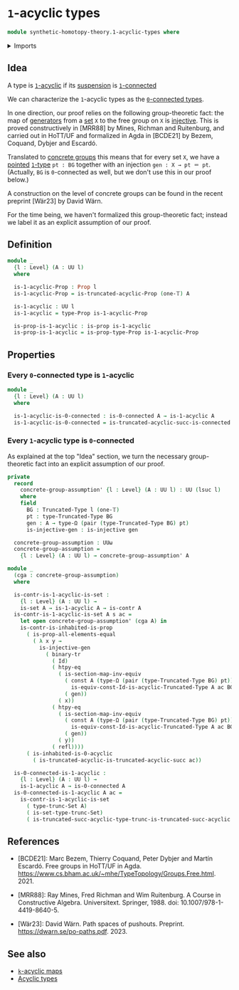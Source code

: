 # `1`-acyclic types

```agda
module synthetic-homotopy-theory.1-acyclic-types where
```

<details><summary>Imports</summary>

```agda
open import foundation.0-connected-types
open import foundation.binary-transport
open import foundation.constant-maps
open import foundation.contractible-types
open import foundation.dependent-pair-types
open import foundation.equivalences
open import foundation.function-extensionality
open import foundation.identity-types
open import foundation.inhabited-types
open import foundation.injective-maps
open import foundation.propositions
open import foundation.set-truncations
open import foundation.sets
open import foundation.truncated-types
open import foundation.truncation-levels
open import foundation.universe-levels

open import synthetic-homotopy-theory.0-acyclic-types
open import synthetic-homotopy-theory.loop-spaces
open import synthetic-homotopy-theory.truncated-acyclic-maps
open import synthetic-homotopy-theory.truncated-acyclic-types
```

</details>

## Idea

A type is [`1`-acyclic](synthetic-homotopy-theory.truncated-acyclic-types.md) if
its [suspension](synthetic-homotopy-theory.suspensions-of-types.md) is
[`1`-connected](foundation.connected-types.md)

We can characterize the `1`-acyclic types as the
[`0`-connected types](foundation.0-connected-types.md).

In one direction, our proof relies on the following group-theoretic fact: the
map of [generators](group-theory.generating-elements-groups.md) from a
[set](foundation-core.sets.md) `X` to the free group on `X` is
[injective](foundation-core.injective-maps.md). This is proved constructively in
\[MRR88\] by Mines, Richman and Ruitenburg, and carried out in HoTT/UF and
formalized in Agda in \[BCDE21\] by Bezem, Coquand, Dybjer and Escardó.

Translated to [concrete groups](group-theory.concrete-groups.md) this means that
for every set `X`, we have a [pointed](structured-types.pointed-types.md)
[`1`-type](foundation-core.1-types.md) `pt : BG` together with an injection
`gen : X → pt ＝ pt`. (Actually, `BG` is `0`-connected as well, but we don't use
this in our proof below.)

A construction on the level of concrete groups can be found in the recent
preprint \[Wär23\] by David Wärn.

For the time being, we haven't formalized this group-theoretic fact; instead we
label it as an explicit assumption of our proof.

## Definition

```agda
module _
  {l : Level} (A : UU l)
  where

  is-1-acyclic-Prop : Prop l
  is-1-acyclic-Prop = is-truncated-acyclic-Prop (one-𝕋) A

  is-1-acyclic : UU l
  is-1-acyclic = type-Prop is-1-acyclic-Prop

  is-prop-is-1-acyclic : is-prop is-1-acyclic
  is-prop-is-1-acyclic = is-prop-type-Prop is-1-acyclic-Prop
```

## Properties

### Every `0`-connected type is `1`-acyclic

```agda
module _
  {l : Level} (A : UU l)
  where

  is-1-acyclic-is-0-connected : is-0-connected A → is-1-acyclic A
  is-1-acyclic-is-0-connected = is-truncated-acyclic-succ-is-connected
```

### Every `1`-acyclic type is `0`-connected

As explained at the top "Idea" section, we turn the necessary group-theoretic
fact into an explicit assumption of our proof.

```agda
private
  record
    concrete-group-assumption' {l : Level} (A : UU l) : UU (lsuc l)
    where
    field
      BG : Truncated-Type l (one-𝕋)
      pt : type-Truncated-Type BG
      gen : A → type-Ω (pair (type-Truncated-Type BG) pt)
      is-injective-gen : is-injective gen

  concrete-group-assumption : UUω
  concrete-group-assumption =
    {l : Level} (A : UU l) → concrete-group-assumption' A

module _
  (cga : concrete-group-assumption)
  where

  is-contr-is-1-acyclic-is-set :
    {l : Level} (A : UU l) →
    is-set A → is-1-acyclic A → is-contr A
  is-contr-is-1-acyclic-is-set A s ac =
    let open concrete-group-assumption' (cga A) in
    is-contr-is-inhabited-is-prop
      ( is-prop-all-elements-equal
        ( λ x y →
          is-injective-gen
            ( binary-tr
              ( Id)
              ( htpy-eq
                ( is-section-map-inv-equiv
                  ( const A (type-Ω (pair (type-Truncated-Type BG) pt)) ,
                    is-equiv-const-Id-is-acyclic-Truncated-Type A ac BG pt pt)
                  ( gen))
                ( x))
              ( htpy-eq
                ( is-section-map-inv-equiv
                  ( const A (type-Ω (pair (type-Truncated-Type BG) pt)) ,
                    is-equiv-const-Id-is-acyclic-Truncated-Type A ac BG pt pt)
                  ( gen))
                ( y))
              ( refl))))
      ( is-inhabited-is-0-acyclic
        ( is-truncated-acyclic-is-truncated-acyclic-succ ac))

  is-0-connected-is-1-acyclic :
    {l : Level} (A : UU l) →
    is-1-acyclic A → is-0-connected A
  is-0-connected-is-1-acyclic A ac =
    is-contr-is-1-acyclic-is-set
      ( type-trunc-Set A)
      ( is-set-type-trunc-Set)
      ( is-truncated-succ-acyclic-type-trunc-is-truncated-succ-acyclic A ac)
```

## References

- \[BCDE21\]: Marc Bezem, Thierry Coquand, Peter Dybjer and Martín Escardó. Free
  groups in HoTT/UF in Agda.
  https://www.cs.bham.ac.uk/~mhe/TypeTopology/Groups.Free.html. 2021.

- \[MRR88\]: Ray Mines, Fred Richman and Wim Ruitenburg. A Course in
  Constructive Algebra. Universitext. Springer, 1988. doi:
  10.1007/978-1-4419-8640-5.

- \[Wär23\]: David Wärn. Path spaces of pushouts. Preprint.
  https://dwarn.se/po-paths.pdf. 2023.

## See also

- [`k`-acyclic maps](synthetic-homotopy-theory.truncated-acyclic-maps.md)
- [Acyclic types](synthetic-homotopy-theory.acyclic-types.md)

